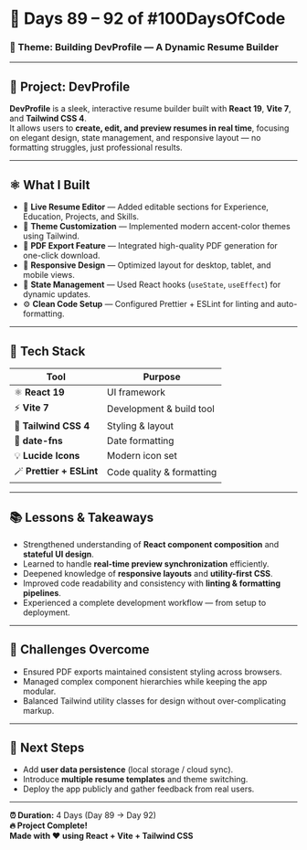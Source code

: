 # 🚀 Days 89 – 92 of #100DaysOfCode

### 🧠 Theme: Building **DevProfile** — A Dynamic Resume Builder

---

## 💼 Project: **DevProfile**

**DevProfile** is a sleek, interactive resume builder built with **React 19**, **Vite 7**, and **Tailwind CSS 4**.  
It allows users to **create, edit, and preview resumes in real time**, focusing on elegant design, state management, and responsive layout — no formatting struggles, just professional results.

---

## ⚛️ What I Built

- 🧩 **Live Resume Editor** — Added editable sections for Experience, Education, Projects, and Skills.
- 🎨 **Theme Customization** — Implemented modern accent-color themes using Tailwind.
- 🧾 **PDF Export Feature** — Integrated high-quality PDF generation for one-click download.
- 📱 **Responsive Design** — Optimized layout for desktop, tablet, and mobile views.
- 🧠 **State Management** — Used React hooks (`useState`, `useEffect`) for dynamic updates.
- ⚙️ **Clean Code Setup** — Configured Prettier + ESLint for linting and auto-formatting.

---

## 🧰 Tech Stack

| Tool                     | Purpose                   |
| ------------------------ | ------------------------- |
| ⚛️ **React 19**          | UI framework              |
| ⚡ **Vite 7**            | Development & build tool  |
| 🎨 **Tailwind CSS 4**    | Styling & layout          |
| 🧾 **date-fns**          | Date formatting           |
| 💡 **Lucide Icons**      | Modern icon set           |
| 🪄 **Prettier + ESLint** | Code quality & formatting |

---

## 📚 Lessons & Takeaways

- Strengthened understanding of **React component composition** and **stateful UI design**.
- Learned to handle **real-time preview synchronization** efficiently.
- Deepened knowledge of **responsive layouts** and **utility-first CSS**.
- Improved code readability and consistency with **linting & formatting pipelines**.
- Experienced a complete development workflow — from setup to deployment.

---

## 🧠 Challenges Overcome

- Ensured PDF exports maintained consistent styling across browsers.
- Managed complex component hierarchies while keeping the app modular.
- Balanced Tailwind utility classes for design without over-complicating markup.

---

## 🔭 Next Steps

- Add **user data persistence** (local storage / cloud sync).
- Introduce **multiple resume templates** and theme switching.
- Deploy the app publicly and gather feedback from real users.

---

**⏰ Duration:** 4 Days (Day 89 → Day 92)  
**🔥 Project Complete!**  
**Made with ❤️ using React + Vite + Tailwind CSS**
